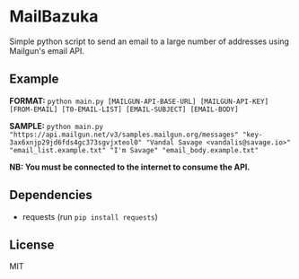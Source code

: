 # MailBazuka

Simple python script to send an email to a large number of addresses using Mailgun's email API.

## Example

**FORMAT:** `python main.py [MAILGUN-API-BASE-URL] [MAILGUN-API-KEY] [FROM-EMAIL] [T0-EMAIL-LIST] [EMAIL-SUBJECT] [EMAIL-BODY]`

**SAMPLE:** `python main.py "https://api.mailgun.net/v3/samples.mailgun.org/messages" "key-3ax6xnjp29jd6fds4gc373sgvjxteol0" "Vandal Savage <vandalis@savage.io>" "email_list.example.txt" "I'm Savage" "email_body.example.txt"`

**NB: You must be connected to the internet to consume the API.**

## Dependencies

* requests (run `pip install requests`)

## License

MIT